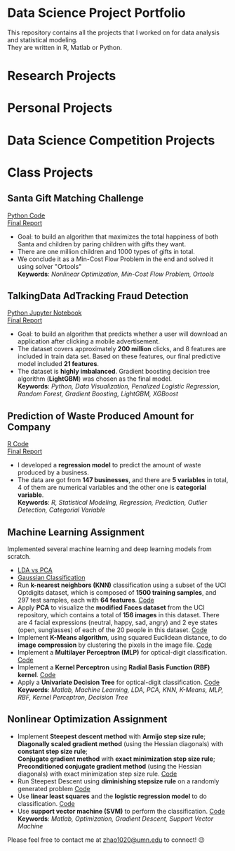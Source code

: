# Data Science Project Portfolio
This repository contains all the projects that I worked on for data analysis and statistical modeling.<br />They are written in R, Matlab or Python.

# Research Projects

# Personal Projects

# Data Science Competition Projects

# Class Projects
## Santa Gift Matching Challenge
[Python Code](https://github.com/EchoZhaoo/DS-Project-Portfolio/tree/master/Python/EE5239%20Project)<br />
[Final Report](https://github.com/EchoZhaoo/DS-Project-Portfolio/blob/master/Report/EE5239_Project_Report.pdf)<br />
* Goal: to build an algorithm that maximizes the total happiness of both Santa and children by paring children with gifts they want.
* There are one million children and 1000 types of gifts in total.
* We conclude it as a Min-Cost Flow Problem in the end and solved it using solver "Ortools"<br />
**Keywords**: *Nonlinear Optimization, Min-Cost Flow Problem, Ortools*

## TalkingData AdTracking Fraud Detection
[Python Jupyter Notebook](https://github.com/EchoZhaoo/DS-Project-Portfolio/blob/master/Python/TalkingData.ipynb)<br /> 
[Final Report](https://github.com/EchoZhaoo/DS-Project-Portfolio/blob/master/Report/PUBH%207475_Final_Report.pdf)<br /> 
- Goal: to build an algorithm that predicts whether a user will download an application after clicking a mobile advertisement.<br />
- The dataset covers approximately **200 million** clicks, and 8 features are included in train data set. Based on these features, our final predictive model included **21 features**. <br />
- The dataset is **highly imbalanced**. Gradient boosting decision tree algorithm (**LightGBM**) was chosen as the final model.<br />
**Keywords**: *Python, Data Visualization, Penalized Logistic Regression, Random Forest, Gradient Boosting, LightGBM, XGBoost*

## Prediction of Waste Produced Amount for Company
 [R Code](https://github.com/EchoZhaoo/DS-Project-Portfolio/blob/master/R%20Code/STAT5302_Project.R)<br />
 [Final Report](https://github.com/EchoZhaoo/DS-Project-Portfolio/blob/master/Report/STAT5302_Project_Report.pdf)<br /> 
 - I developed a **regression model** to predict the amount of waste produced by a business.<br />
 - The data are got from **147 businesses**, and there are **5 variables** in total, 4 of them are numerical variables and the other one is **categorial variable**.<br />
**Keywords**: *R, Statistical Modeling, Regression, Prediction, Outlier Detection, Categorial Variable*
 
## Machine Learning Assignment
Implemented several machine learning and deep learning models from scratch.<br />
* [LDA vs PCA](https://github.com/EchoZhaoo/DS-Project-Portfolio/tree/master/Matlab%20Code/CSCI%205521/LDA%20&%20PCA)<br />
* [Gaussian Classification](https://github.com/EchoZhaoo/DS-Project-Portfolio/tree/master/Matlab%20Code/CSCI%205521/Gaussian%20Classification)<br />
* Run **k-nearest neighbors (KNN)** classification using a subset of the UCI Optdigits dataset, which is composed of **1500 training samples**, and 297 test samples, each with **64 features**. [Code](https://github.com/EchoZhaoo/DS-Project-Portfolio/tree/master/Matlab%20Code/CSCI%205521/HW2/Question2)
* Apply **PCA** to visualize the **modified Faces dataset** from the UCI repository, which contains a total of **156 images** in this dataset. There are 4 facial expressions (neutral, happy, sad, angry) and 2 eye states (open, sunglasses) of each of the 20 people in this dataset. [Code](https://github.com/EchoZhaoo/DS-Project-Portfolio/tree/master/Matlab%20Code/CSCI%205521/HW2/Question2)
* Implement **K-Means algorithm**, using squared Euclidean distance, to do **image compression** by clustering the pixels in the image file. [Code](https://github.com/EchoZhaoo/DS-Project-Portfolio/tree/master/Matlab%20Code/CSCI%205521/HW2/Question3)
* Implement a **Multilayer Perceptron (MLP)** for optical-digit classification. [Code](https://github.com/EchoZhaoo/DS-Project-Portfolio/tree/master/Matlab%20Code/CSCI%205521/HW3/Question4)
* Implement a **Kernel Perceptron** using **Radial Basis Function (RBF) kernel**. [Code](https://github.com/EchoZhaoo/DS-Project-Portfolio/tree/master/Matlab%20Code/CSCI%205521/HW3/Question5)
* Apply a **Univariate Decision Tree** for optical-digit classification. [Code](https://github.com/EchoZhaoo/DS-Project-Portfolio/tree/master/Matlab%20Code/CSCI%205521/HW4)
<br />**Keywords**: *Matlab, Machine Learning, LDA, PCA, KNN, K-Means, MLP, RBF, Kernel Perceptron, Decision Tree*

## Nonlinear Optimization Assignment
* Implement **Steepest descent method** with **Armijo step size rule**;<br /> **Diagonally scaled gradient method** (using the Hessian diagonals) with **constant step size rule**;<br /> **Conjugate gradient method** with **exact minimization step size rule**;<br /> **Preconditioned conjugate gradient method** (using the Hessian diagonals) with exact minimization step size rule. [Code](https://github.com/EchoZhaoo/DS-Project-Portfolio/tree/master/Matlab%20Code/EE%205239/HW2) 
* Run Steepest Descent using **diminishing stepsize rule** on a randomly generated problem [Code](https://github.com/EchoZhaoo/DS-Project-Portfolio/tree/master/Matlab%20Code/EE%205239/HW3)
* Use **linear least squares** and the **logistic regression model** to do classification. [Code](https://github.com/EchoZhaoo/DS-Project-Portfolio/tree/master/Matlab%20Code/EE%205239/HW4)
* Use **support vector machine (SVM)** to perform the classification. [Code](https://github.com/EchoZhaoo/DS-Project-Portfolio/tree/master/Matlab%20Code/EE%205239/HW5)
<br />**Keywords**: *Matlab, Optimization, Gradient Descent, Support Vector Machine*



Please feel free to contact me at [zhao1020@umn.edu](zhao1020@umn.edu) to connect! :wink:

